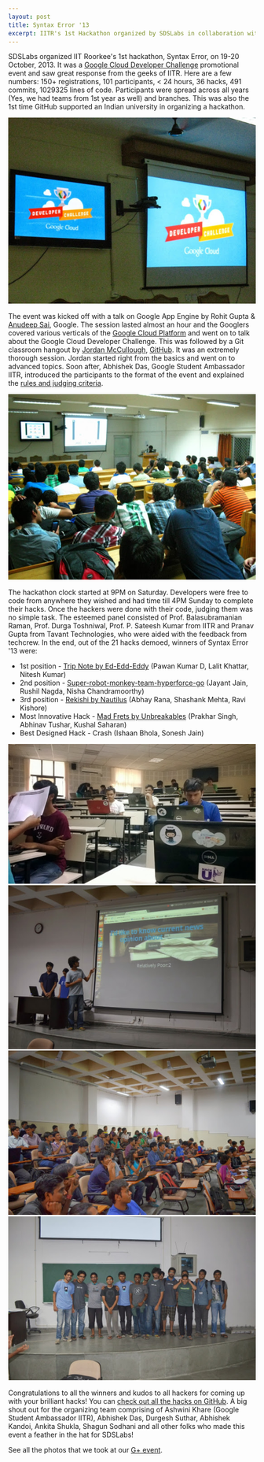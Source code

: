 ```yaml
---
layout: post
title: Syntax Error '13
excerpt: IITR's 1st Hackathon organized by SDSLabs in collaboration with Google &amp; GitHub
---
```


SDSLabs organized IIT Roorkee's 1st hackathon, Syntax Error, on 19-20 October, 2013. It was a [Google Cloud Developer Challenge](http://www.google.com/events/gcdc2013/) promotional event and saw great response from the geeks of IITR. Here are a few numbers: 150+ registrations, 101 participants, &lt; 24 hours, 36 hacks, 491 commits, 1029325 lines of code. Participants were spread across all years (Yes, we had teams from 1st year as well) and branches. This was also the 1st time GitHub supported an Indian university in organizing a hackathon.

![GCDC](/images/posts/syntax-error/gcdc.jpg)

The event was kicked off with a talk on Google App Engine by Rohit Gupta & [Anudeep Sai](https://plus.google.com/u/0/117456238851648091666), Google. The session lasted almost an hour and the Googlers covered various verticals of the [Google Cloud Platform](https://cloud.google.com/) and went on to talk about the Google Cloud Developer Challenge. This was followed by a Git classroom hangout by [Jordan McCullough](https://github.com/blog/1456-jordan-mccullough-is-a-githubber), [GitHub](https://github.com/jordanmccullough). It was an extremely thorough session. Jordan started right from the basics and went on to advanced topics. Soon after, Abhishek Das, Google Student Ambassador IITR, introduced the participants to the format of the event and explained the [rules and judging criteria](https://docs.google.com/presentation/d/1yXJ6h4QqfKYbEE1yIweVjEV0ZmGcknrnLarOocOaB64/edit?usp=sharing).

![GAE Talk](/images/posts/syntax-error/gae-talk.jpg)

The hackathon clock started at 9PM on Saturday. Developers were free to code from anywhere they wished and had time till 4PM Sunday to complete their hacks. Once the hackers were done with their code, judging them was no simple task. The esteemed panel consisted of Prof. Balasubramanian Raman, Prof. Durga Toshniwal, Prof. P. Sateesh Kumar from IITR and Pranav Gupta from Tavant Technologies, who were aided with the feedback from techcrew. In the end, out of the 21 hacks demoed, winners of Syntax Error '13 were:

* 1st position - [Trip Note by Ed-Edd-Eddy](https://github.com/SyntaxError2013/Ed-Edd-Eddy) (Pawan Kumar D, Lalit Khattar, Nitesh Kumar)
* 2nd position - [Super-robot-monkey-team-hyperforce-go](https://github.com/SyntaxError2013/Super-robot-monkey-team-hyperforce-go) (Jayant Jain, Rushil Nagda, Nisha Chandramoorthy)
* 3rd position - [Rekishi by Nautilus](https://github.com/SyntaxError2013/Nautilus) (Abhay Rana, Shashank Mehta, Ravi Kishore)
* Most Innovative Hack - [Mad Frets by Unbreakables](https://github.com/SyntaxError2013/Unbreakables) (Prakhar Singh, Abhinav Tushar, Kushal Saharan)
* Best Designed Hack - Crash (Ishaan Bhola, Sonesh Jain)

![Coding](/images/posts/syntax-error/coding.jpg)
![Demo](/images/posts/syntax-error/demo.jpg)
![Audience](/images/posts/syntax-error/audience.jpg)
![Winners](/images/posts/syntax-error/winners.jpg)

Congratulations to all the winners and kudos to all hackers for coming up with your brilliant hacks! You can [check out all the hacks on GitHub](https://github.com/SyntaxError2013). A big shout out for the organizing team comprising of Ashwini Khare (Google Student Ambassador IITR), Abhishek Das, Durgesh Suthar, Abhishek Kandoi, Ankita Shukla, Shagun Sodhani and all other folks who made this event a feather in the hat for SDSLabs!

See all the photos that we took at our [G+ event](https://plus.google.com/u/0/events/gallery/cvm3l40cjuo84du2bnke0fvvp54).